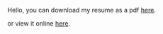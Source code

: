 Hello, you can download my resume as a pdf [here](https://github.com/achannn/resume/blob/main/AndrewChanResumeJan2024.pdf).

or view it online [here](https://achannn.github.io/resume/).
